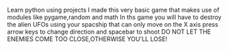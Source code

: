 Learn python using projects
I made this very basic game that makes use of modules like pygame,random and math
In ths game you will have to destroy the alien UFOs using your spacship that can only move on the X axis
press arrow keys to change direction and spacebar to shoot
DO NOT LET THE ENEMIES COME TOO CLOSE,OTHERWISE YOU'LL LOSE!
